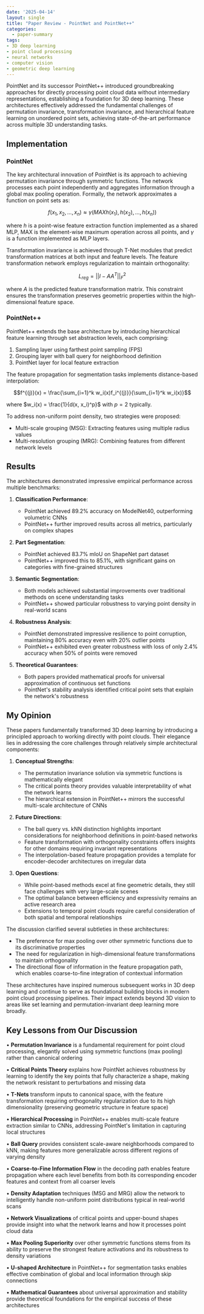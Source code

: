 ```yaml
---
date: '2025-04-14'
layout: single
title: "Paper Review - PointNet and PointNet++"
categories:
  - paper-summary
tags:
- 3D deep learning
- point cloud processing
- neural networks
- computer vision
- geometric deep learning
---
```


PointNet and its successor PointNet++ introduced groundbreaking approaches for directly processing point cloud data without intermediary representations, establishing a foundation for 3D deep learning. These architectures effectively addressed the fundamental challenges of permutation invariance, transformation invariance, and hierarchical feature learning on unordered point sets, achieving state-of-the-art performance across multiple 3D understanding tasks.

## Implementation

### PointNet

The key architectural innovation of PointNet is its approach to achieving permutation invariance through symmetric functions. The network processes each point independently and aggregates information through a global max pooling operation. Formally, the network approximates a function on point sets as:

$$f({x_1, x_2, ..., x_n}) \approx \gamma(MAX{h(x_1), h(x_2), ..., h(x_n)})$$

<!-- excerpt-end -->


where $h$ is a point-wise feature extraction function implemented as a shared MLP, MAX is the element-wise maximum operation across all points, and $\gamma$ is a function implemented as MLP layers.

Transformation invariance is achieved through T-Net modules that predict transformation matrices at both input and feature levels. The feature transformation network employs regularization to maintain orthogonality:

$$L_{reg} = ||I - AA^T||^2_F$$

where $A$ is the predicted feature transformation matrix. This constraint ensures the transformation preserves geometric properties within the high-dimensional feature space.

### PointNet++

PointNet++ extends the base architecture by introducing hierarchical feature learning through set abstraction levels, each comprising:

1. Sampling layer using farthest point sampling (FPS)
2. Grouping layer with ball query for neighborhood definition
3. PointNet layer for local feature extraction

The feature propagation for segmentation tasks implements distance-based interpolation:

$$f^{(j)}(x) = \frac{\sum_{i=1}^k w_i(x)f_i^{(j)}}{\sum_{i=1}^k w_i(x)}$$

where $w_i(x) = \frac{1}{d(x, x_i)^p}$ with $p = 2$ typically.

To address non-uniform point density, two strategies were proposed:

- Multi-scale grouping (MSG): Extracting features using multiple radius values
- Multi-resolution grouping (MRG): Combining features from different network levels

## Results

The architectures demonstrated impressive empirical performance across multiple benchmarks:

1. **Classification Performance**:
    
    - PointNet achieved 89.2% accuracy on ModelNet40, outperforming volumetric CNNs
    - PointNet++ further improved results across all metrics, particularly on complex shapes
2. **Part Segmentation**:
    
    - PointNet achieved 83.7% mIoU on ShapeNet part dataset
    - PointNet++ improved this to 85.1%, with significant gains on categories with fine-grained structures
3. **Semantic Segmentation**:
    
    - Both models achieved substantial improvements over traditional methods on scene understanding tasks
    - PointNet++ showed particular robustness to varying point density in real-world scans
4. **Robustness Analysis**:
    
    - PointNet demonstrated impressive resilience to point corruption, maintaining 80% accuracy even with 20% outlier points
    - PointNet++ exhibited even greater robustness with loss of only 2.4% accuracy when 50% of points were removed
5. **Theoretical Guarantees**:
    
    - Both papers provided mathematical proofs for universal approximation of continuous set functions
    - PointNet's stability analysis identified critical point sets that explain the network's robustness

## My Opinion

These papers fundamentally transformed 3D deep learning by introducing a principled approach to working directly with point clouds. Their elegance lies in addressing the core challenges through relatively simple architectural components:

1. **Conceptual Strengths**:
    
    - The permutation invariance solution via symmetric functions is mathematically elegant
    - The critical points theory provides valuable interpretability of what the network learns
    - The hierarchical extension in PointNet++ mirrors the successful multi-scale architecture of CNNs
2. **Future Directions**:
    
    - The ball query vs. kNN distinction highlights important considerations for neighborhood definitions in point-based networks
    - Feature transformation with orthogonality constraints offers insights for other domains requiring invariant representations
    - The interpolation-based feature propagation provides a template for encoder-decoder architectures on irregular data
3. **Open Questions**:
    
    - While point-based methods excel at fine geometric details, they still face challenges with very large-scale scenes
    - The optimal balance between efficiency and expressivity remains an active research area
    - Extensions to temporal point clouds require careful consideration of both spatial and temporal relationships

The discussion clarified several subtleties in these architectures:

- The preference for max pooling over other symmetric functions due to its discriminative properties
- The need for regularization in high-dimensional feature transformations to maintain orthogonality
- The directional flow of information in the feature propagation path, which enables coarse-to-fine integration of contextual information

These architectures have inspired numerous subsequent works in 3D deep learning and continue to serve as foundational building blocks in modern point cloud processing pipelines. Their impact extends beyond 3D vision to areas like set learning and permutation-invariant deep learning more broadly.

## Key Lessons from Our Discussion

• **Permutation Invariance** is a fundamental requirement for point cloud processing, elegantly solved using symmetric functions (max pooling) rather than canonical ordering

• **Critical Points Theory** explains how PointNet achieves robustness by learning to identify the key points that fully characterize a shape, making the network resistant to perturbations and missing data

• **T-Nets** transform inputs to canonical space, with the feature transformation requiring orthogonality regularization due to its high dimensionality (preserving geometric structure in feature space)

• **Hierarchical Processing** in PointNet++ enables multi-scale feature extraction similar to CNNs, addressing PointNet's limitation in capturing local structures

• **Ball Query** provides consistent scale-aware neighborhoods compared to kNN, making features more generalizable across different regions of varying density

• **Coarse-to-Fine Information Flow** in the decoding path enables feature propagation where each level benefits from both its corresponding encoder features and context from all coarser levels

• **Density Adaptation** techniques (MSG and MRG) allow the network to intelligently handle non-uniform point distributions typical in real-world scans

• **Network Visualizations** of critical points and upper-bound shapes provide insight into what the network learns and how it processes point cloud data

• **Max Pooling Superiority** over other symmetric functions stems from its ability to preserve the strongest feature activations and its robustness to density variations

• **U-shaped Architecture** in PointNet++ for segmentation tasks enables effective combination of global and local information through skip connections

• **Mathematical Guarantees** about universal approximation and stability provide theoretical foundations for the empirical success of these architectures
